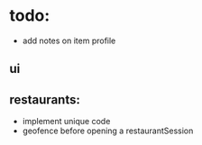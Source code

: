 # todo:

- add notes on item profile

## ui

## restaurants:

- implement unique code
- geofence before opening a restaurantSession
